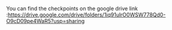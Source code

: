 You can find the checkpoints on the google drive link :https://drive.google.com/drive/folders/1iq91ulrO0WSW778Qd0-O9cD09pe4WaR5?usp=sharing

